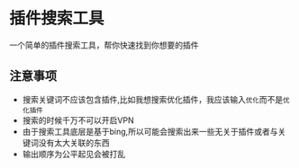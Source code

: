 # 插件搜索工具

一个简单的插件搜索工具，帮你快速找到你想要的插件

## 注意事项

* 搜索关键词不应该包含插件,比如我想搜索优化插件，我应该输入`优化`而不是`优化插件`
* 搜索的时候千万不可以开启VPN
* 由于搜索工具底层是基于bing,所以可能会搜索出来一些无关于插件或者与关键词没有太大关联的东西
* 输出顺序为公平起见会被打乱
